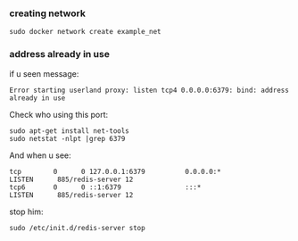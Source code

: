 ### creating network
```
sudo docker network create example_net
```

### address already in use
if u seen message:
```
Error starting userland proxy: listen tcp4 0.0.0.0:6379: bind: address already in use
```
Check who using this port:  
```
sudo apt-get install net-tools
sudo netstat -nlpt |grep 6379
```
And when u see:
```
tcp        0      0 127.0.0.1:6379          0.0.0.0:*               LISTEN      885/redis-server 12 
tcp6       0      0 ::1:6379                :::*                    LISTEN      885/redis-server 12
```
stop him:
```
sudo /etc/init.d/redis-server stop
```
